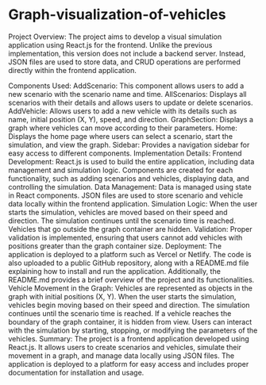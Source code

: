 # Graph-visualization-of-vehicles
Project Overview:
The project aims to develop a visual simulation application using React.js for the frontend. Unlike the previous implementation, this version does not include a backend server. Instead, JSON files are used to store data, and CRUD operations are performed directly within the frontend application.

Components Used:
AddScenario: This component allows users to add a new scenario with the scenario name and time.
AllScenarios: Displays all scenarios with their details and allows users to update or delete scenarios.
AddVehicle: Allows users to add a new vehicle with its details such as name, initial position (X, Y), speed, and direction.
GraphSection: Displays a graph where vehicles can move according to their parameters.
Home: Displays the home page where users can select a scenario, start the simulation, and view the graph.
Sidebar: Provides a navigation sidebar for easy access to different components.
Implementation Details:
Frontend Development: React.js is used to build the entire application, including data management and simulation logic. Components are created for each functionality, such as adding scenarios and vehicles, displaying data, and controlling the simulation.
Data Management: Data is managed using state in React components. JSON files are used to store scenario and vehicle data locally within the frontend application.
Simulation Logic: When the user starts the simulation, vehicles are moved based on their speed and direction. The simulation continues until the scenario time is reached. Vehicles that go outside the graph container are hidden.
Validation: Proper validation is implemented, ensuring that users cannot add vehicles with positions greater than the graph container size.
Deployment: The application is deployed to a platform such as Vercel or Netlify. The code is also uploaded to a public GitHub repository, along with a README.md file explaining how to install and run the application. Additionally, the README.md provides a brief overview of the project and its functionalities.
Vehicle Movement in the Graph:
Vehicles are represented as objects in the graph with initial positions (X, Y).
When the user starts the simulation, vehicles begin moving based on their speed and direction.
The simulation continues until the scenario time is reached.
If a vehicle reaches the boundary of the graph container, it is hidden from view.
Users can interact with the simulation by starting, stopping, or modifying the parameters of the vehicles.
Summary:
The project is a frontend application developed using React.js. It allows users to create scenarios and vehicles, simulate their movement in a graph, and manage data locally using JSON files. The application is deployed to a platform for easy access and includes proper documentation for installation and usage.